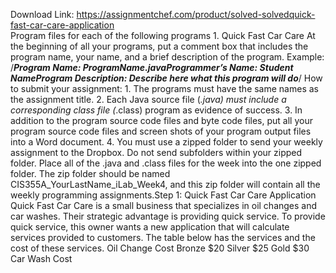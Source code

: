 Download Link: https://assignmentchef.com/product/solved-solvedquick-fast-car-care-application
<br>
Program files for each of the following programs 1. Quick Fast Car Care At the beginning of all your programs, put a comment box that includes the program name, your name, and a brief description of the program. Example: /***********************************************************************Program Name: ProgramName.javaProgrammer’s Name: Student NameProgram Description: Describe here what this program will do***********************************************************************/ How to submit your assignment: 1. The programs must have the same names as the assignment title. 2. Each Java source file (*.java) must include a corresponding class file (*.class) program as evidence of success. 3. In addition to the program source code files and byte code files, put all your program source code files and screen shots of your program output files into a Word document. 4. You must use a zipped folder to send your weekly assignment to the Dropbox. Do not send subfolders within your zipped folder. Place all of the .java and .class files for the week into the one zipped folder. The zip folder should be named CIS355A_YourLastName_iLab_Week4, and this zip folder will contain all the weekly programming assignments.Step 1: Quick Fast Car Care Application Quick Fast Car Care is a small business that specializes in oil changes and car washes. Their strategic advantage is providing quick service. To provide quick service, this owner wants a new application that will calculate services provided to customers. The table below has the services and the cost of these services. Oil Change Cost Bronze $20 Silver $25 Gold $30 Car Wash Cost